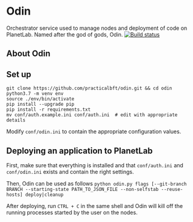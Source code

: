 # Odin
Orchestrator service used to manage nodes and deployment of code on PlanetLab. Named after the god of gods, Odin.
[![Build status](https://travis-ci.org/practicalbft/odin.svg?branch=master)](https://travis-ci.org/travis-ci/travis-web)


## About Odin
## Set up
```
git clone https://github.com/practicalbft/odin.git && cd odin
python3.7 -m venv env
source ./env/bin/activate
pip install --upgrade pip
pip install -r requirements.txt
mv conf/auth.example.ini conf/auth.ini  # edit with appropriate details
```

Modify `conf/odin.ini` to contain the appropriate configuration values.

## Deploying an application to PlanetLab
First, make sure that everything is installed and that `conf/auth.ini` and `conf/odin.ini` exists and contain the right settings.

Then, Odin can be used as follows
`python odin.py flags [--git-branch BRANCH --starting-state PATH_TO_JSON_FILE --non-selfstab --reuse-hosts] deploy|cleanup`

After deploying, run `CTRL + C` in the same shell and Odin will kill off the running processes started by the user on the nodes.